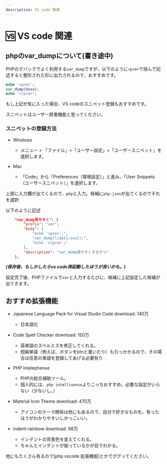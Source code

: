 ```yaml
---
description: VS code 関連
---
```


# 🆚 VS code 関連

## phpのvar_dumpについて(書き途中)

PHPのデバックでよく利用する`var_dump`ですが、以下のように`<pre>`で挟んで記述すると整形された形に出力されるので、おすすめです。

```php
echo '<pre>';
var_dump($xxx);
echo '</pre>';
```

もし上記が気に入った場合、VS codeのスニペット登録もおすすめです。

スニペットはユーザー辞書機能と思ってください。

### スニペットの登録方法

- Windows
  - メニュー > 「ファイル」>「ユーザー設定」>「ユーザースニペット」を選択します。

- Mac
  - 「Code」から「Preferences（環境設定）」と進み、「User Snippets（ユーザースニペット）」を選択します。

上部に入力欄が出てくるので、`php`と入力。候補に`php.json`が出てくるのでそれを選択

以下のように記述

```json
    "var_dump見やすく": {
        "prefix": "var",
        "body": [
            "echo '<pre>';",
            "var_dump(\\$${1:xxx});",
            "echo '</pre>';"
        ],
        "description": "var_dump見やすくするやつ"
    },
```

***(保存後、もしかしたらvs code再起動したほうが良いかも。)***

設定完了後、PHPファイルで`var`と入力するたびに、候補に上記設定した候補が出てきます。

## おすすめ拡張機能

- Japanese Language Pack for Visual Studio Code download: 140万
  - 日本語化

- Code Spell Checker download: 150万
  - 英単語のスペルミスを修正してくれる。
  - 短縮単語（例えば、ボタンをbtnと書いたり）も引っかかるので、その場合は任意の単語を登録してあげる必要有り

- PHP Intelephense
  - PHPの総合補助ツール。
  - 個人的には、`php intellisense`よりこっちおすすめ。必要な設定がいらない（少ないし。）

- Material Icon Theme download: 470万
  - アイコンのテーマ関係は他にもあるので、自分で好きなものを。有ったほうがわかりやすいしかっこいい。

- indent-rainbow download: 98万
  - インデントの背景色を変えてくれる。
  - ちゃんとインデントが揃っているかが目でわかる。

他にもたくさん有るので[php vscode 拡張機能]とかでググってください。
